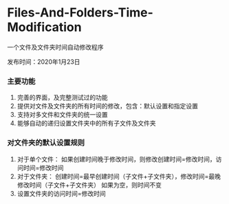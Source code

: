 # Files-And-Folders-Time-Modification
一个文件及文件夹时间自动修改程序

发布时间：2020年1月23日
### 主要功能
1. 完善的界面，及完整测试过的功能
2. 提供对文件及文件夹的所有时间的修改，包含：默认设置和指定设置
3. 支持对多文件和文件夹的统一设置
4. 能够自动的递归设置文件夹中的所有子文件及文件夹

### 对文件夹的默认设置规则
1. 对于单个文件：
如果创建时间晚于修改时间，则修改创建时间=修改时间，访问时间=修改时间
2. 对于文件夹：
创建时间=最早创建时间（子文件+子文件夹），修改时间=最晚修改时间（子文件+子文件夹）
如果为空，则时间不变
3. 设置文件夹的访问时间=修改时间